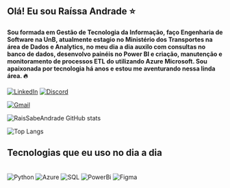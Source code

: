 
## Olá! Eu sou Raíssa Andrade ⭐

#### Sou formada em Gestão de Tecnologia da Informação, faço Engenharia de Software na UnB, atualmente estagio no Ministério dos Transportes na área de Dados e Analytics, no meu dia a dia auxilo com consultas no banco de dados, desenvolvo painéis no Power BI e criação, manutenção e monitoramento de processos ETL do utilizando Azure Microsoft. Sou apaixonada por tecnologia há anos e estou me aventurando nessa linda área. 🔥

[![LinkedIn](https://img.shields.io/badge/LinkedIn-0077B5?style=for-the-badge&logo=linkedin&logoColor=white)](https://www.linkedin.com/in/raissa-andrade-b2908a1b4/)
[![Discord](https://img.shields.io/badge/Discord-7289DA?style=for-the-badge&logo=discord&logoColor=white)](https://discord.com/channels/@raissaandrade88/)

[![Gmail](https://img.shields.io/badge/Gmail-D14836?style=for-the-badge&logo=gmail&logoColor=white)](mailto:raissaandrade8@gmail.com)


![RaisSabeAndrade GitHub stats](https://github-readme-stats.vercel.app/api?username=RaisSabeAndrade&show_icons=true&theme=dracula)

![Top Langs](https://github-readme-stats.vercel.app/api/top-langs/?username=RaisSabeAndrade&langs_count=8)

## Tecnologias que eu uso no dia a dia 
<div style="display: inline_block"><br>
<img align="center" alt="Python" src="https://img.shields.io/badge/Python-3776AB?style=for-the-badge&logo=python&logoColor=white"/>
<img align="center" alt="Azure" src="https://img.shields.io/badge/Microsoft_Azure-0089D6?style=for-the-badge&logo=microsoft-azure&logoColor=white"/>
<img align="center" alt="SQL" src="https://img.shields.io/badge/MySQL-00000F?style=for-the-badge&logo=mysql&logoColor=white"/>
<img align="center" alt="PowerBi" src="https://img.shields.io/badge/PowerBI-F2C811?style=for-the-badge&logo=Power%20BI&logoColor=white"/>
<img align="center" alt="Figma" src="https://img.shields.io/badge/Figma-F24E1E?style=for-the-badge&logo=figma&logoColor=white"/>
</div>
